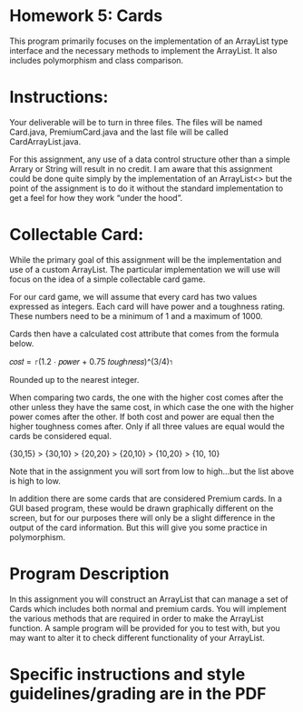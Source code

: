 # Homework 5: Cards
This program primarily focuses on the implementation of an ArrayList type interface and the necessary methods to implement the ArrayList. It also includes polymorphism and class comparison.

# Instructions:
Your deliverable will be to turn in three files.  The files will be named Card.java, PremiumCard.java and the last file will be called CardArrayList.java.  
 
For this assignment, any use of a data control structure other than a simple Arrary or String will result in no credit.   I am aware that this assignment could be done quite simply by the implementation of an ArrayList<> but the point of the assignment is to do it without the standard implementation to get a feel for how they work “under the hood”.  

# Collectable Card:
While the primary goal of this assignment will be the implementation and use of a custom ArrayList.   The particular implementation we will use will focus on the idea of a simple collectable card game.    
 
For our card game, we will assume that every card has two values expressed as integers.   Each card will have power and a toughness rating.   These numbers need to be a minimum of 1 and a maximum of 1000.    
 
Cards then have a calculated cost attribute that comes from the formula below. 
 
𝑐𝑜𝑠𝑡 = ⌈(1.2 ⋅ 𝑝𝑜𝑤𝑒𝑟 + 0.75 𝑡𝑜𝑢𝑔ℎ𝑛𝑒𝑠𝑠)^(3/4)⌉ 
 
Rounded up to the nearest integer.  

When comparing two cards, the one with the higher cost comes after the other unless they have the same cost, in which case the one with the higher power comes after the other.   If both cost and power are equal then the higher toughness comes after.  Only if all three values are equal would the cards be considered equal.    
 
{30,15} > {30,10} > {20,20} > {20,10} > {10,20} > {10, 10}  
 
Note that in the assignment you will sort from low to high...but the list above is high to low. 
 
In addition there are some cards that are considered Premium cards.   In a GUI based program, these would be drawn graphically different on the screen, but for our purposes there will only be a slight difference in the output of the card information.   But this will give you some practice in polymorphism.

# Program Description
In this assignment you will construct an ArrayList that can manage a set of Cards which includes both normal and premium cards.   You will implement the various methods that are required in order to make the ArrayList function. 
A sample program will be provided for you to test with, but you may want to alter it to check different functionality of your ArrayList.

# Specific instructions and style guidelines/grading are in the PDF
